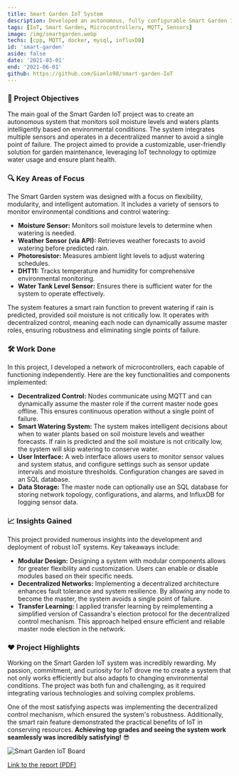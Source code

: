 ```yaml
---
title: Smart Garden IoT System
description: Developed an autonomous, fully configurable Smart Garden IoT system to monitor and water plants efficiently using various sensors and decentralized control.
tags: [IoT, Smart Garden, Microcontrollers, MQTT, Sensors]
image: /img/smartgarden.webp
techs: [cpp, MQTT, docker, mysql, influxDB]
id: 'smart-garden'
aside: false
date: '2021-03-01'
end: '2021-06-01'
github: https://github.com/Gianlo98/smart-garden-IoT
---
```


### 🎯 Project Objectives
The main goal of the Smart Garden IoT project was to create an autonomous system that monitors soil moisture levels and waters plants intelligently based on environmental conditions. The system integrates multiple sensors and operates in a decentralized manner to avoid a single point of failure. The project aimed to provide a customizable, user-friendly solution for garden maintenance, leveraging IoT technology to optimize water usage and ensure plant health.

### 🔍 Key Areas of Focus
The Smart Garden system was designed with a focus on flexibility, modularity, and intelligent automation. It includes a variety of sensors to monitor environmental conditions and control watering:

- **Moisture Sensor:** Monitors soil moisture levels to determine when watering is needed.
- **Weather Sensor (via API):** Retrieves weather forecasts to avoid watering before predicted rain.
- **Photoresistor:** Measures ambient light levels to adjust watering schedules.
- **DHT11:** Tracks temperature and humidity for comprehensive environmental monitoring.
- **Water Tank Level Sensor:** Ensures there is sufficient water for the system to operate effectively.

The system features a smart rain function to prevent watering if rain is predicted, provided soil moisture is not critically low. It operates with decentralized control, meaning each node can dynamically assume master roles, ensuring robustness and eliminating single points of failure. 

### 🛠️ Work Done
In this project, I developed a network of microcontrollers, each capable of functioning independently. Here are the key functionalities and components implemented:

- **Decentralized Control:** Nodes communicate using MQTT and can dynamically assume the master role if the current master node goes offline. This ensures continuous operation without a single point of failure.
- **Smart Watering System:** The system makes intelligent decisions about when to water plants based on soil moisture levels and weather forecasts. If rain is predicted and the soil moisture is not critically low, the system will skip watering to conserve water.
- **User Interface:** A web interface allows users to monitor sensor values and system status, and configure settings such as sensor update intervals and moisture thresholds. Configuration changes are saved in an SQL database.
- **Data Storage:** The master node can optionally use an SQL database for storing network topology, configurations, and alarms, and InfluxDB for logging sensor data.

### 📈 Insights Gained
This project provided numerous insights into the development and deployment of robust IoT systems. Key takeaways include:

- **Modular Design:** Designing a system with modular components allows for greater flexibility and customization. Users can enable or disable modules based on their specific needs.
- **Decentralized Networks:** Implementing a decentralized architecture enhances fault tolerance and system resilience. By allowing any node to become the master, the system avoids a single point of failure.
- **Transfer Learning:** I applied transfer learning by reimplementing a simplified version of Cassandra's election protocol for the decentralized control mechanism. This approach helped ensure efficient and reliable master node election in the network.

### ❤️ Project Highlights
Working on the Smart Garden IoT system was incredibly rewarding. My passion, commitment, and curiosity for IoT drove me to create a system that not only works efficiently but also adapts to changing environmental conditions. The project was both fun and challenging, as it required integrating various technologies and solving complex problems. 

One of the most satisfying aspects was implementing the decentralized control mechanism, which ensured the system's robustness. Additionally, the smart rain feature demonstrated the practical benefits of IoT in conserving resources. **Achieving top grades and seeing the system work seamlessly was incredibly satisfying!** 😎

![Smart Garden IoT Board](/img/smartgarden-board.webp)

[Link to the report (PDF)](https://github.com/Gianlo98/press-portfolio/blob/main/public/doc/unimib-smartgarden.pdf)
